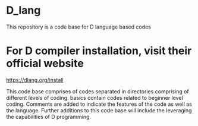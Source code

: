 # D_lang
This repository is a code base for D language based codes

# For D compiler installation, visit their official website
https://dlang.org/install

This code base comprises of codes separated in directories comprising of different levels of coding. basics contain codes related to beginner level coding. Comments are added to indicate the features of the code as well as the language. Further additions to this code base will include the leveraging the capabilities of D programming.
